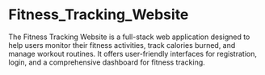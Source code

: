 # Fitness_Tracking_Website
The Fitness Tracking Website is a full-stack web application designed to help users  monitor their fitness activities, track calories burned, and manage workout routines. It  offers user-friendly interfaces for registration, login, and a comprehensive dashboard for  fitness tracking.
